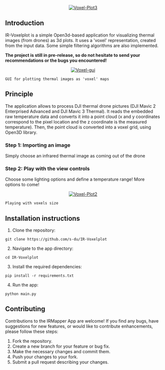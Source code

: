 <p align="center">
    <a href="https://ibb.co/2ZPY1zW"><img src="https://i.ibb.co/dm6JwNj/Voxel-Plot3.png" alt="Voxel-Plot3" border="0"></a>
</p>

## Introduction
IR-Voxelplot is a simple Open3d-based application for visualizing thermal images (from drones) as 3d plots. It uses a 'voxel' representation, created from the input data. Some simple filtering algorithms are also implemented. 

**The project is still in pre-release, so do not hesitate to send your recommendations or the bugs you encountered!**

<p align="center">
    <a href="https://ibb.co/Zzg7HkM"><img src="https://i.ibb.co/23MH8fk/Voxel-gui.png" alt="Voxel-gui" border="0"></a>
    
    GUI for plotting thermal images as 'voxel' maps
</p>


## Principle
The application allows to process DJI thermal drone pictures (DJI Mavic 2 Enterprised Advanced and DJI Mavic 3 Thermal).
It reads the embedded raw temperature data and converts it into a point cloud (x and y coordinates correspond to the pixel location and the z coordinate is the measured temperature).
Then, the point cloud is converted into a voxel grid, using Open3D library. 

### Step 1: Importing an image
Simply choose an infrared thermal image as coming out of the drone

### Step 2: Play with the view controls
Choose some lighting options and define a temperature range! More options to come!

<p align="center">
    <a href="https://ibb.co/1r35B0M"><img src="https://i.ibb.co/2vwQRFS/Voxel-Plot2.png" alt="Voxel-Plot2" border="0"></a>
    
    Playing with voxels size
</p>

## Installation instructions

1. Clone the repository:
```
git clone https://github.com/s-du/IR-Voxelplot
```

2. Navigate to the app directory:
```
cd IR-Voxelplot
```

3. Install the required dependencies:
```
pip install -r requirements.txt
```

4. Run the app:
```
python main.py
```

## Contributing

Contributions to the IRMapper App are welcome! If you find any bugs, have suggestions for new features, or would like to contribute enhancements, please follow these steps:

1. Fork the repository.
2. Create a new branch for your feature or bug fix.
3. Make the necessary changes and commit them.
4. Push your changes to your fork.
5. Submit a pull request describing your changes.


